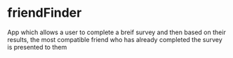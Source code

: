 # friendFinder

App which allows a user to complete a breif survey and then based on their results, the most compatible friend who has already completed the survey is presented to them
